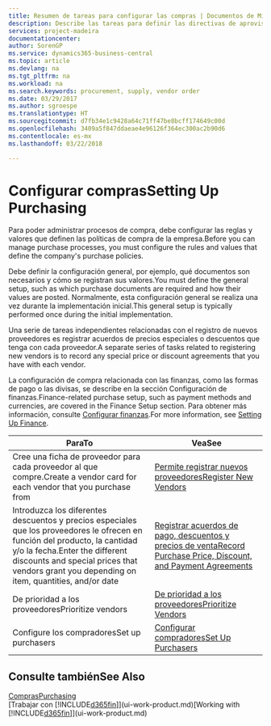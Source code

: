 ```yaml
---
title: Resumen de tareas para configurar las compras | Documentos de Microsoft
description: Describe las tareas para definir las directivas de aprovisionamiento de su empresa y configurar sus procesos de compra.
services: project-madeira
documentationcenter: 
author: SorenGP
ms.service: dynamics365-business-central
ms.topic: article
ms.devlang: na
ms.tgt_pltfrm: na
ms.workload: na
ms.search.keywords: procurement, supply, vendor order
ms.date: 03/29/2017
ms.author: sgroespe
ms.translationtype: HT
ms.sourcegitcommit: d7fb34e1c9428a64c71ff47be8bcff174649c00d
ms.openlocfilehash: 3409a5f847ddaeae4e96126f364ec300ac2b90d6
ms.contentlocale: es-mx
ms.lasthandoff: 03/22/2018

---
```

# <a name="setting-up-purchasing"></a><span data-ttu-id="84c14-103">Configurar compras</span><span class="sxs-lookup"><span data-stu-id="84c14-103">Setting Up Purchasing</span></span>
<span data-ttu-id="84c14-104">Para poder administrar procesos de compra, debe configurar las reglas y valores que definen las políticas de compra de la empresa.</span><span class="sxs-lookup"><span data-stu-id="84c14-104">Before you can manage purchase processes, you must configure the rules and values that define the company's purchase policies.</span></span>

<span data-ttu-id="84c14-105">Debe definir la configuración general, por ejemplo, qué documentos son necesarios y cómo se registran sus valores.</span><span class="sxs-lookup"><span data-stu-id="84c14-105">You must define the general setup, such as which purchase documents are required and how their values are posted.</span></span> <span data-ttu-id="84c14-106">Normalmente, esta configuración general se realiza una vez durante la implementación inicial.</span><span class="sxs-lookup"><span data-stu-id="84c14-106">This general setup is typically performed once during the initial implementation.</span></span>

<span data-ttu-id="84c14-107">Una serie de tareas independientes relacionadas con el registro de nuevos proveedores es registrar acuerdos de precios especiales o descuentos que tenga con cada proveedor.</span><span class="sxs-lookup"><span data-stu-id="84c14-107">A separate series of tasks related to registering new vendors is to record any special price or discount agreements that you have with each vendor.</span></span>

<span data-ttu-id="84c14-108">La configuración de compra relacionada con las finanzas, como las formas de pago o las divisas, se describe en la sección Configuración de finanzas.</span><span class="sxs-lookup"><span data-stu-id="84c14-108">Finance-related purchase setup, such as payment methods and currencies, are covered in the Finance Setup section.</span></span> <span data-ttu-id="84c14-109">Para obtener más información, consulte [Configurar finanzas](finance-setup-finance.md).</span><span class="sxs-lookup"><span data-stu-id="84c14-109">For more information, see [Setting Up Finance](finance-setup-finance.md).</span></span>

| <span data-ttu-id="84c14-110">Para</span><span class="sxs-lookup"><span data-stu-id="84c14-110">To</span></span> | <span data-ttu-id="84c14-111">Vea</span><span class="sxs-lookup"><span data-stu-id="84c14-111">See</span></span> |
| --- | --- |
| <span data-ttu-id="84c14-112">Cree una ficha de proveedor para cada proveedor al que compre.</span><span class="sxs-lookup"><span data-stu-id="84c14-112">Create a vendor card for each vendor that you purchase from</span></span>|[<span data-ttu-id="84c14-113">Permite registrar nuevos proveedores</span><span class="sxs-lookup"><span data-stu-id="84c14-113">Register New Vendors</span></span>](purchasing-how-register-new-vendors.md) |
| <span data-ttu-id="84c14-114">Introduzca los diferentes descuentos y precios especiales que los proveedores le ofrecen en función del producto, la cantidad y/o la fecha.</span><span class="sxs-lookup"><span data-stu-id="84c14-114">Enter the different discounts and special prices that vendors grant you depending on item, quantities, and/or date</span></span> |[<span data-ttu-id="84c14-115">Registrar acuerdos de pago, descuentos y precios de venta</span><span class="sxs-lookup"><span data-stu-id="84c14-115">Record Purchase Price, Discount, and Payment Agreements</span></span>](purchasing-how-record-purchase-price-discount-payment-agreements.md) |
| <span data-ttu-id="84c14-116">De prioridad a los proveedores</span><span class="sxs-lookup"><span data-stu-id="84c14-116">Prioritize vendors</span></span> |[<span data-ttu-id="84c14-117">De prioridad a los proveedores</span><span class="sxs-lookup"><span data-stu-id="84c14-117">Prioritize Vendors</span></span>](purchasing-how-prioritize-vendors.md) |
| <span data-ttu-id="84c14-118">Configure los compradores</span><span class="sxs-lookup"><span data-stu-id="84c14-118">Set up purchasers</span></span> |[<span data-ttu-id="84c14-119">Configurar compradores</span><span class="sxs-lookup"><span data-stu-id="84c14-119">Set Up Purchasers</span></span>](purchasing-how-setup-purchasers.md) |

## <a name="see-also"></a><span data-ttu-id="84c14-120">Consulte también</span><span class="sxs-lookup"><span data-stu-id="84c14-120">See Also</span></span>
[<span data-ttu-id="84c14-121">Compras</span><span class="sxs-lookup"><span data-stu-id="84c14-121">Purchasing</span></span>](purchasing-manage-purchasing.md)  
<span data-ttu-id="84c14-122">[Trabajar con [!INCLUDE[d365fin](includes/d365fin_md.md)]](ui-work-product.md)</span><span class="sxs-lookup"><span data-stu-id="84c14-122">[Working with [!INCLUDE[d365fin](includes/d365fin_md.md)]](ui-work-product.md)</span></span>

